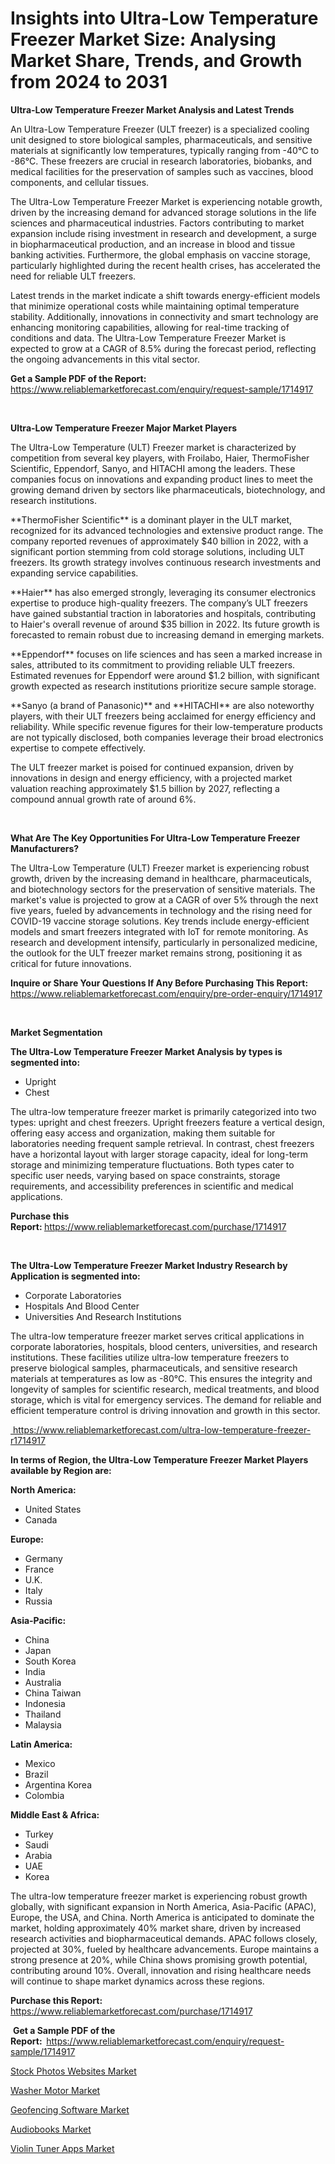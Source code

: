 <p><h1>Insights into Ultra-Low Temperature Freezer Market Size: Analysing Market Share, Trends, and Growth from 2024 to 2031</h1></p><p><strong>Ultra-Low Temperature Freezer Market Analysis and Latest Trends</strong></p>
<p><p>An Ultra-Low Temperature Freezer (ULT freezer) is a specialized cooling unit designed to store biological samples, pharmaceuticals, and sensitive materials at significantly low temperatures, typically ranging from -40°C to -86°C. These freezers are crucial in research laboratories, biobanks, and medical facilities for the preservation of samples such as vaccines, blood components, and cellular tissues.</p><p>The Ultra-Low Temperature Freezer Market is experiencing notable growth, driven by the increasing demand for advanced storage solutions in the life sciences and pharmaceutical industries. Factors contributing to market expansion include rising investment in research and development, a surge in biopharmaceutical production, and an increase in blood and tissue banking activities. Furthermore, the global emphasis on vaccine storage, particularly highlighted during the recent health crises, has accelerated the need for reliable ULT freezers.</p><p>Latest trends in the market indicate a shift towards energy-efficient models that minimize operational costs while maintaining optimal temperature stability. Additionally, innovations in connectivity and smart technology are enhancing monitoring capabilities, allowing for real-time tracking of conditions and data. The Ultra-Low Temperature Freezer Market is expected to grow at a CAGR of 8.5% during the forecast period, reflecting the ongoing advancements in this vital sector.</p></p>
<p><strong>Get a Sample PDF of the Report:&nbsp;</strong> <a href="https://www.reliablemarketforecast.com/enquiry/request-sample/1714917?utm_campaign=1771&utm_medium=2&utm_source=Github&utm_content=ia&utm_term=23102024&utm_id=ultra-low-temperature-freezer">https://www.reliablemarketforecast.com/enquiry/request-sample/1714917</a></p>
<p>&nbsp;</p>
<p><strong>Ultra-Low Temperature Freezer Major Market Players</strong></p>
<p><p>The Ultra-Low Temperature (ULT) Freezer market is characterized by competition from several key players, with Froilabo, Haier, ThermoFisher Scientific, Eppendorf, Sanyo, and HITACHI among the leaders. These companies focus on innovations and expanding product lines to meet the growing demand driven by sectors like pharmaceuticals, biotechnology, and research institutions.</p><p>**ThermoFisher Scientific** is a dominant player in the ULT market, recognized for its advanced technologies and extensive product range. The company reported revenues of approximately $40 billion in 2022, with a significant portion stemming from cold storage solutions, including ULT freezers. Its growth strategy involves continuous research investments and expanding service capabilities.</p><p>**Haier** has also emerged strongly, leveraging its consumer electronics expertise to produce high-quality freezers. The company’s ULT freezers have gained substantial traction in laboratories and hospitals, contributing to Haier's overall revenue of around $35 billion in 2022. Its future growth is forecasted to remain robust due to increasing demand in emerging markets.</p><p>**Eppendorf** focuses on life sciences and has seen a marked increase in sales, attributed to its commitment to providing reliable ULT freezers. Estimated revenues for Eppendorf were around $1.2 billion, with significant growth expected as research institutions prioritize secure sample storage.</p><p>**Sanyo (a brand of Panasonic)** and **HITACHI** are also noteworthy players, with their ULT freezers being acclaimed for energy efficiency and reliability. While specific revenue figures for their low-temperature products are not typically disclosed, both companies leverage their broad electronics expertise to compete effectively.</p><p>The ULT freezer market is poised for continued expansion, driven by innovations in design and energy efficiency, with a projected market valuation reaching approximately $1.5 billion by 2027, reflecting a compound annual growth rate of around 6%.</p></p>
<p>&nbsp;</p>
<p><strong>What Are The Key Opportunities For Ultra-Low Temperature Freezer Manufacturers?</strong></p>
<p><p>The Ultra-Low Temperature (ULT) Freezer market is experiencing robust growth, driven by the increasing demand in healthcare, pharmaceuticals, and biotechnology sectors for the preservation of sensitive materials. The market's value is projected to grow at a CAGR of over 5% through the next five years, fueled by advancements in technology and the rising need for COVID-19 vaccine storage solutions. Key trends include energy-efficient models and smart freezers integrated with IoT for remote monitoring. As research and development intensify, particularly in personalized medicine, the outlook for the ULT freezer market remains strong, positioning it as critical for future innovations.</p></p>
<p><strong>Inquire or Share Your Questions If Any Before Purchasing This Report:</strong> <a href="https://www.reliablemarketforecast.com/enquiry/pre-order-enquiry/1714917?utm_campaign=1771&utm_medium=2&utm_source=Github&utm_content=ia&utm_term=23102024&utm_id=ultra-low-temperature-freezer">https://www.reliablemarketforecast.com/enquiry/pre-order-enquiry/1714917</a></p>
<p>&nbsp;</p>
<p><strong>Market Segmentation</strong></p>
<p><strong>The Ultra-Low Temperature Freezer Market Analysis by types is segmented into:</strong></p>
<p><ul><li>Upright</li><li>Chest</li></ul></p>
<p><p>The ultra-low temperature freezer market is primarily categorized into two types: upright and chest freezers. Upright freezers feature a vertical design, offering easy access and organization, making them suitable for laboratories needing frequent sample retrieval. In contrast, chest freezers have a horizontal layout with larger storage capacity, ideal for long-term storage and minimizing temperature fluctuations. Both types cater to specific user needs, varying based on space constraints, storage requirements, and accessibility preferences in scientific and medical applications.</p></p>
<p><strong>Purchase this Report:&nbsp;</strong><a href="https://www.reliablemarketforecast.com/purchase/1714917?utm_campaign=1771&utm_medium=2&utm_source=Github&utm_content=ia&utm_term=23102024&utm_id=ultra-low-temperature-freezer">https://www.reliablemarketforecast.com/purchase/1714917</a></p>
<p>&nbsp;</p>
<p><strong>The Ultra-Low Temperature Freezer Market Industry Research by Application is segmented into:</strong></p>
<p><ul><li>Corporate Laboratories</li><li>Hospitals And Blood Center</li><li>Universities And Research Institutions</li></ul></p>
<p><p>The ultra-low temperature freezer market serves critical applications in corporate laboratories, hospitals, blood centers, universities, and research institutions. These facilities utilize ultra-low temperature freezers to preserve biological samples, pharmaceuticals, and sensitive research materials at temperatures as low as -80°C. This ensures the integrity and longevity of samples for scientific research, medical treatments, and blood storage, which is vital for emergency services. The demand for reliable and efficient temperature control is driving innovation and growth in this sector.</p></p>
<p><a href="https://www.reliablemarketforecast.com/ultra-low-temperature-freezer-r1714917?utm_campaign=1771&utm_medium=2&utm_source=Github&utm_content=ia&utm_term=23102024&utm_id=ultra-low-temperature-freezer">&nbsp;https://www.reliablemarketforecast.com/ultra-low-temperature-freezer-r1714917</a></p>
<p><strong>In terms of Region, the Ultra-Low Temperature Freezer Market Players available by Region are:</strong></p>
<p>
    <p> <strong> North America: </strong>
        <ul>
            <li>United States</li>
            <li>Canada</li>
        </ul>
        </p> 
    <p> <strong> Europe: </strong>
        <ul>
            <li>Germany</li>
            <li>France</li>
            <li>U.K.</li>
            <li>Italy</li>
            <li>Russia</li>
        </ul>
        </p> 
    <p> <strong> Asia-Pacific: </strong>
        <ul>
            <li>China</li>
            <li>Japan</li>
            <li>South Korea</li>
            <li>India</li>
            <li>Australia</li>
            <li>China Taiwan</li>
            <li>Indonesia</li>
            <li>Thailand</li>
            <li>Malaysia</li>
        </ul>
        </p> 
    <p> <strong> Latin America: </strong>
        <ul>
            <li>Mexico</li>
            <li>Brazil</li>
            <li>Argentina Korea</li>
            <li>Colombia</li>
        </ul>
        </p> 
    <p> <strong> Middle East & Africa: </strong>
        <ul>
            <li>Turkey</li>
            <li>Saudi</li>
            <li>Arabia</li>
            <li>UAE</li>
            <li>Korea</li>
        </ul>
    </p>
    </p>
<p><p>The ultra-low temperature freezer market is experiencing robust growth globally, with significant expansion in North America, Asia-Pacific (APAC), Europe, the USA, and China. North America is anticipated to dominate the market, holding approximately 40% market share, driven by increased research activities and biopharmaceutical demands. APAC follows closely, projected at 30%, fueled by healthcare advancements. Europe maintains a strong presence at 20%, while China shows promising growth potential, contributing around 10%. Overall, innovation and rising healthcare needs will continue to shape market dynamics across these regions.</p></p>
<p><strong>Purchase this Report: </strong><a href="https://www.reliablemarketforecast.com/purchase/1714917?utm_campaign=1771&utm_medium=2&utm_source=Github&utm_content=ia&utm_term=23102024&utm_id=ultra-low-temperature-freezer">https://www.reliablemarketforecast.com/purchase/1714917</a></p>
<p>&nbsp;<strong>Get a Sample PDF of the Report:&nbsp;&nbsp;</strong><a href="https://www.reliablemarketforecast.com/enquiry/request-sample/1714917?utm_campaign=1771&utm_medium=2&utm_source=Github&utm_content=ia&utm_term=23102024&utm_id=ultra-low-temperature-freezer">https://www.reliablemarketforecast.com/enquiry/request-sample/1714917</a></p>
<p><strong></strong></p>
<p><p><a href="https://www.linkedin.com/pulse/deep-dive-stock-photos-websites-market-itstrends-segmentation-qpmjc?utm_campaign=1771&utm_medium=2&utm_source=Github&utm_content=ia&utm_term=23102024&utm_id=ultra-low-temperature-freezer">Stock Photos Websites Market</a></p><p><a href="https://github.com/NasrinKhan99/Market-Research-Report-List-1/blob/main/washer-motor-market.md?utm_campaign=1771&utm_medium=2&utm_source=Github&utm_content=ia&utm_term=23102024&utm_id=ultra-low-temperature-freezer">Washer Motor Market</a></p><p><a href="https://www.linkedin.com/pulse/geofencing-software-market-segmentation-in-depth-analysis-fhm7c?utm_campaign=1771&utm_medium=2&utm_source=Github&utm_content=ia&utm_term=23102024&utm_id=ultra-low-temperature-freezer">Geofencing Software Market</a></p><p><a href="https://www.linkedin.com/pulse/audiobooks-market-transformation-comparative-analysis-2024-2031-eqlwc?utm_campaign=1771&utm_medium=2&utm_source=Github&utm_content=ia&utm_term=23102024&utm_id=ultra-low-temperature-freezer">Audiobooks Market</a></p><p><a href="https://www.linkedin.com/pulse/future-innovation-global-violin-tuner-apps-market-growth-p0svc?utm_campaign=1771&utm_medium=2&utm_source=Github&utm_content=ia&utm_term=23102024&utm_id=ultra-low-temperature-freezer">Violin Tuner Apps Market</a></p></p>